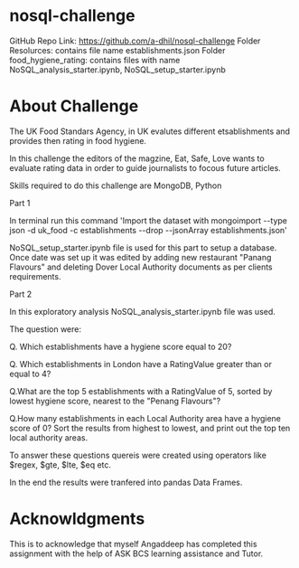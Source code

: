 # nosql-challenge

GitHub Repo Link: https://github.com/a-dhil/nosql-challenge
Folder Resolurces: contains file name establishments.json 
Folder food_hygiene_rating: contains files with name NoSQL_analysis_starter.ipynb, NoSQL_setup_starter.ipynb

# About Challenge

The UK Food Standars Agency, in UK evalutes different etsablishments and provides then rating in food hygiene.

In this challenge the editors of the magzine, Eat, Safe, Love wants to evaluate rating data in order to guide journalists to focous future articles.

Skills required to do this challenge are MongoDB, Python

Part 1

In terminal run this command
'Import the dataset with mongoimport --type json -d uk_food -c establishments --drop --jsonArray establishments.json'


NoSQL_setup_starter.ipynb file is used for this part to setup a database. Once date was set up it was edited by adding new restaurant "Panang Flavours" and deleting Dover Local Authority documents as per clients requirements.

Part 2

In this exploratory analysis  NoSQL_analysis_starter.ipynb file was used.

The question were:

Q. Which establishments have a hygiene score equal to 20?


Q. Which establishments in London have a RatingValue greater than or equal to 4?


Q.What are the top 5 establishments with a RatingValue of 5, sorted by lowest hygiene score, nearest to the "Penang Flavours"?

Q.How many establishments in each Local Authority area have a hygiene score of 0? Sort the results from highest to lowest, and print out the top ten local authority areas.

To answer these questions quereis were created using operators like $regex, $gte, $lte, $eq etc.

In the end the results were tranfered into pandas Data Frames.

# Acknowldgments

This is to acknowledge that myself Angaddeep has completed this assignment with the help of ASK BCS learning assistance and Tutor. 